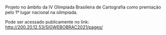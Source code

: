 Projeto no âmbito da IV Olímpiada Brasileira de Cartografia como premiação pelo 1º lugar nacional na olímpiada.

Pode ser acessado publicamente no link: http://200.20.12.53/SIGWEBOBRAC2021/pages/
